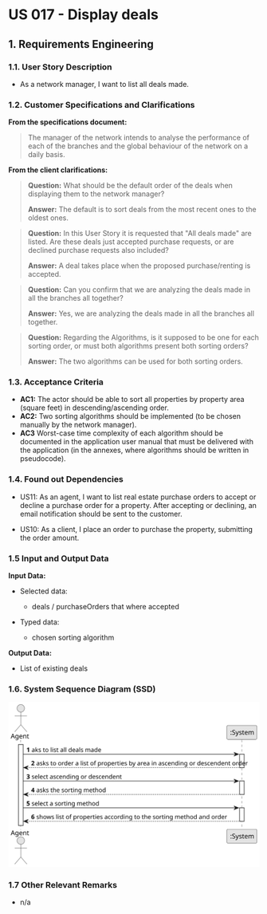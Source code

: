 # US 017 -  Display deals 

## 1. Requirements Engineering


### 1.1. User Story Description

* As a network manager, I want to list all deals made.



### 1.2. Customer Specifications and Clarifications 


**From the specifications document:**

> The manager of the network intends to analyse the performance of each of the branches and the
global behaviour of the network on a daily basis.

**From the client clarifications:**

> **Question:** What should be the default order of the deals when displaying them to the network manager?
>
> **Answer:** The default is to sort deals from the most recent ones to the oldest ones.

> **Question:** In this User Story it is requested that "All deals made" are listed. Are these deals just accepted purchase requests, or are declined purchase requests also included?
>
> **Answer:** A deal takes place when the proposed purchase/renting is accepted.

> **Question:** Can you confirm that we are analyzing the deals made in all the branches all together?
>
> **Answer:** Yes, we are analyzing the deals made in all the branches all together.

> **Question:** Regarding the Algorithms, is it supposed to be one for each sorting order, or must both algorithms present both sorting orders?
>
> **Answer:** The two algorithms can be used for both sorting orders.




### 1.3. Acceptance Criteria

* **AC1:** The actor should be able to sort all properties by property area (square feet)
  in descending/ascending order.
* **AC2:** Two sorting algorithms should be implemented (to be chosen manually by
  the network manager).
* **AC3** Worst-case time complexity of each algorithm should be documented in the
  application user manual that must be delivered with the application (in the
  annexes, where algorithms should be written in pseudocode).


### 1.4. Found out Dependencies


* US11: As an agent, I want to list real estate purchase orders to accept or decline a
  purchase order for a property. After accepting or declining, an email notification
  should be sent to the customer.

* US10: As a client, I place an order to purchase the property, submitting the order
  amount.


### 1.5 Input and Output Data


**Input Data:**

* Selected data:
  * deals / purchaseOrders that where accepted
  
* Typed data:
  * chosen sorting algorithm 
	

**Output Data:**

* List of existing deals

### 1.6. System Sequence Diagram (SSD)

![System Sequence Diagram](svg/us017-system-sequence-diagram.svg)

### 1.7 Other Relevant Remarks

* n/a